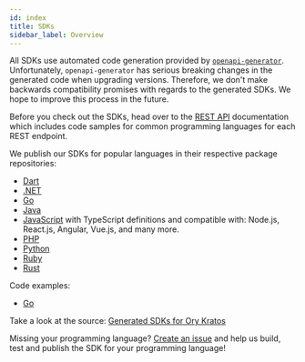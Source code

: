 ```yaml
---
id: index
title: SDKs
sidebar_label: Overview
---
```


All SDKs use automated code generation provided by [`openapi-generator`](https://github.com/OpenAPITools/openapi-generator).
Unfortunately, `openapi-generator` has serious breaking changes in the generated code when upgrading versions. Therefore, we don't
make backwards compatibility promises with regards to the generated SDKs. We hope to improve this process in the future.

Before you check out the SDKs, head over to the [REST API](reference/api.mdx) documentation which includes code samples for common
programming languages for each REST endpoint.

We publish our SDKs for popular languages in their respective package repositories:

- [Dart](https://pub.dev/packages/ory_kratos_client)
- [.NET](https://www.nuget.org/packages/Ory.Kratos.Client/)
- [Go](https://github.com/ory/kratos-client-go)
- [Java](https://search.maven.org/artifact/sh.ory.kratos/kratos-client)
- [JavaScript](https://www.npmjs.com/package/@ory/client) with TypeScript definitions and compatible with: Node.js, React.js,
  Angular, Vue.js, and many more.
- [PHP](https://packagist.org/packages/ory/kratos-client)
- [Python](https://pypi.org/project/ory-kratos-client/)
- [Ruby](https://rubygems.org/gems/ory-kratos-client)
- [Rust](https://crates.io/crates/ory-kratos-client)

Code examples:

- [Go](./05_go.mdx)

Take a look at the source: [Generated SDKs for Ory Kratos](https://github.com/ory/sdk/tree/master/clients/kratos/)

Missing your programming language? [Create an issue](https://github.com/ory/kratos/issues) and help us build, test and publish the
SDK for your programming language!
